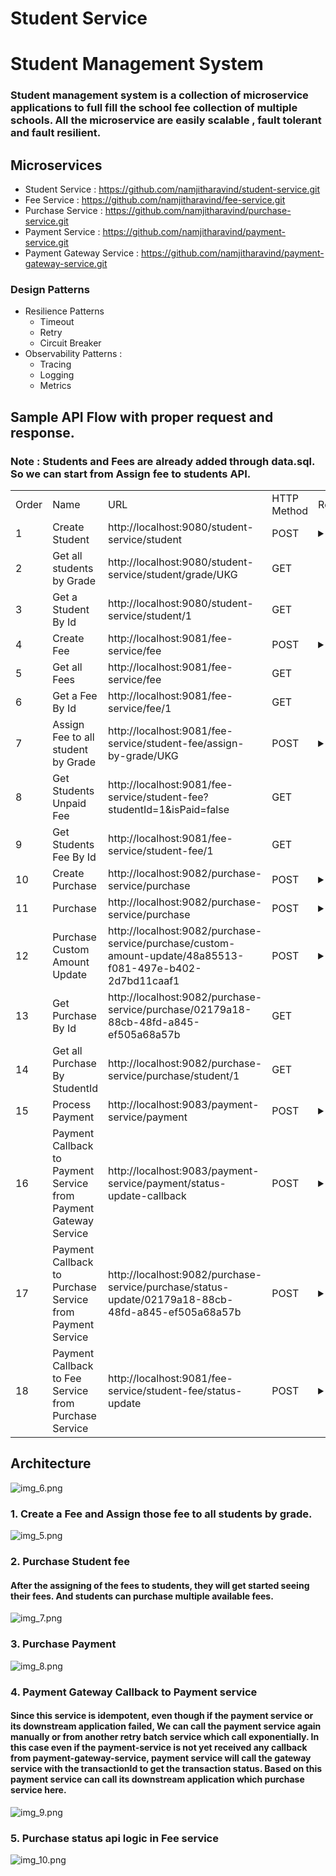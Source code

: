# Student Service
# Student Management System
### Student management system is a collection of microservice applications to full fill the school fee collection of multiple schools. All the microservice are easily scalable , fault tolerant and fault resilient. 
## Microservices
- Student Service : https://github.com/namjitharavind/student-service.git
- Fee Service : https://github.com/namjitharavind/fee-service.git
- Purchase Service : https://github.com/namjitharavind/purchase-service.git
- Payment Service : https://github.com/namjitharavind/payment-service.git
- Payment Gateway Service : https://github.com/namjitharavind/payment-gateway-service.git

### Design Patterns 
- Resilience Patterns
  - Timeout
  - Retry
  - Circuit Breaker
- Observability Patterns :
  - Tracing
  - Logging
  - Metrics

## Sample API Flow with proper request  and response.

### Note : Students and Fees are already added through data.sql. So we can start from Assign fee to students API.

<table>
<tr>
<td> Order </td>
<td> Name </td>
<td> URL </td>
<td> HTTP Method </td>
<td> Request </td>
<td> Status </td>
<td> Response </td>
</tr>
<tr>
<td> 1 </td>
<td> Create Student </td>
<td> http://localhost:9080/student-service/student </td>
<td> POST </td>
<td> 
<details close>
  <summary>Json</summary>

```json
{
  "name": "Rahul Krishna",
  "grade": "UKG",
  "mobile": "+971 509834759",
  "school": "Gems Legacy"
}
```
</details>
</td>
<td> 200 </td>
<td>
<details close>
  <summary>Json</summary>

```json
{
  "id": 9,
  "name": "Rahul Krishna",
  "grade": "UKG",
  "mobile": "+971 509834759",
  "school": "Gems Legacy"
}
```
</details>
</td>
</tr>
<tr>
<td> 2 </td>
<td> Get all students by Grade </td>
<td> http://localhost:9080/student-service/student/grade/UKG </td>
<td> GET </td>
<td>  </td>
<td> 200 </td>
<td>
<details close>
  <summary>Json</summary>

```json
[
  {
    "id": 1,
    "name": "Mahendra Singh Dhoni",
    "grade": "UKG",
    "mobile": "+971 509834777",
    "school": "Gems Legacy"
  },
  {
    "id": 2,
    "name": "Sourav Ganguly",
    "grade": "UKG",
    "mobile": "+971 509834888",
    "school": "Gems Legacy"
  },
  {
    "id": 3,
    "name": "Sachin Tendulkar",
    "grade": "UKG",
    "mobile": "+971 509834999",
    "school": "Gems Legacy"
  },
  {
    "id": 4,
    "name": "Sanju Samson",
    "grade": "UKG",
    "mobile": "+971 509834111",
    "school": "Gems Legacy"
  }
]
```
</details>
</td>
</tr>
<tr>
<td> 3 </td>
<td> Get a Student By Id </td>
<td> http://localhost:9080/student-service/student/1 </td>
<td> GET </td>
<td>  </td>
<td> 200 </td>
<td>
<details close>
  <summary>Json</summary>

```json
{
  "id": 1,
  "name": "Mahendra Singh Dhoni",
  "grade": "UKG",
  "mobile": "+971 509834777",
  "school": "Gems Legacy"
}
```
</details>
</td>
</tr>
<tr>
<td> 4 </td>
<td> Create Fee </td>
<td> http://localhost:9081/fee-service/fee </td>
<td> POST </td>
<td> 
<details close>
  <summary>Json</summary>

```json
{
  "name": "APR 2025 TUTION FEE",
  "type": "TUTION",
  "currency": "AED",
  "amount": 833.00
}
```
</details>
</td>
<td> 200 </td>
<td>
<details close>
  <summary>Json</summary>

```json
{
  "id": 12,
  "name": "APR 2025 TUTION FEE",
  "type": "TUTION",
  "currency": "AED",
  "amount": 833.0,
  "creationDate": "2024-05-07T17:27:28.307043+04:00",
  "dueDate": "2024-05-07T17:27:28.307062+04:00"
}
```
</details>
</td>
</tr>
<tr>
<td> 5 </td>
<td> Get all Fees </td>
<td>http://localhost:9081/fee-service/fee</td>
<td> GET </td>
<td>  </td>
<td> 200 </td>
<td>
<details close>
  <summary>Json</summary>

```json
[
  {
    "id": 1,
    "name": "APR 2024 TUTION FEE",
    "type": "TUTION",
    "currency": "AED",
    "amount": 833.0,
    "creationDate": "2024-04-01T00:00:00+04:00",
    "dueDate": "2024-04-20T00:00:00+04:00"
  },
  {
    "id": 2,
    "name": "MAY 2024 TUTION FEE",
    "type": "TUTION",
    "currency": "AED",
    "amount": 809.0,
    "creationDate": "2024-05-01T00:00:00+04:00",
    "dueDate": "2024-05-20T00:00:00+04:00"
  },
  {
    "id": 3,
    "name": "JUN 2024 TUTION FEE",
    "type": "TUTION",
    "currency": "AED",
    "amount": 833.0,
    "creationDate": "2024-06-01T00:00:00+04:00",
    "dueDate": "2024-06-20T00:00:00+04:00"
  },
  {
    "id": 4,
    "name": "AUG 2024 TUTION FEE",
    "type": "TUTION",
    "currency": "AED",
    "amount": 833.0,
    "creationDate": "2024-08-01T00:00:00+04:00",
    "dueDate": "2024-08-20T00:00:00+04:00"
  },
  {
    "id": 5,
    "name": "SEP 2024 TUTION FEE",
    "type": "TUTION",
    "currency": "AED",
    "amount": 833.0,
    "creationDate": "2024-09-01T00:00:00+04:00",
    "dueDate": "2024-09-20T00:00:00+04:00"
  },
  {
    "id": 6,
    "name": "OCT 2024 TUTION FEE",
    "type": "TUTION",
    "currency": "AED",
    "amount": 833.0,
    "creationDate": "2024-10-01T00:00:00+04:00",
    "dueDate": "2024-10-20T00:00:00+04:00"
  },
  {
    "id": 7,
    "name": "NOV 2024 TUTION FEE",
    "type": "TUTION",
    "currency": "AED",
    "amount": 833.0,
    "creationDate": "2024-11-01T00:00:00+04:00",
    "dueDate": "2024-11-20T00:00:00+04:00"
  },
  {
    "id": 8,
    "name": "DEC 2024 TUTION FEE",
    "type": "TUTION",
    "currency": "AED",
    "amount": 833.0,
    "creationDate": "2024-12-01T00:00:00+04:00",
    "dueDate": "2024-12-20T00:00:00+04:00"
  },
  {
    "id": 9,
    "name": "JAN 2024 TUTION FEE",
    "type": "TUTION",
    "currency": "AED",
    "amount": 833.0,
    "creationDate": "2024-01-01T00:00:00+04:00",
    "dueDate": "2024-01-20T00:00:00+04:00"
  },
  {
    "id": 10,
    "name": "FEB 2024 TUTION FEE",
    "type": "TUTION",
    "currency": "AED",
    "amount": 833.0,
    "creationDate": "2024-02-01T00:00:00+04:00",
    "dueDate": "2024-02-20T00:00:00+04:00"
  },
  {
    "id": 11,
    "name": "MAR 2024 TUTION FEE",
    "type": "TUTION",
    "currency": "AED",
    "amount": 833.0,
    "creationDate": "2024-03-01T00:00:00+04:00",
    "dueDate": "2024-03-20T00:00:00+04:00"
  }
]
```
</details>
</td>
</tr>
<tr>
<td> 6 </td>
<td> Get a Fee By Id </td>
<td>http://localhost:9081/fee-service/fee/1</td>
<td> GET </td>
<td>  </td>
<td> 200 </td>
<td>
<details close>
  <summary>Json</summary>

```json
{
  "id": 1,
  "name": "APR 2024 TUTION FEE",
  "type": "TUTION",
  "currency": "AED",
  "amount": 833.0,
  "creationDate": "2024-04-01T00:00:00+04:00",
  "dueDate": "2024-04-20T00:00:00+04:00"
}
```
</details>
</td>
</tr>
<tr>
<td> 7 </td>
<td> Assign Fee to all student by Grade </td>
<td>http://localhost:9081/fee-service/student-fee/assign-by-grade/UKG</td>
<td> POST </td>
<td>
<details close>
  <summary>Json</summary>

```json
{
    "feeId": 2
}
```
</details>
</td>
<td> 200 </td>
<td>
<details close>
  <summary>Json</summary>

```json
[
  {
    "id": 5,
    "studentId": 1,
    "feeId": 2,
    "status": "PENDING",
    "amount": null,
    "paidAmount": null,
    "paidDate": null,
    "creationDate": "2024-05-06T15:45:39.16534+04:00",
    "name": null,
    "type": null,
    "currency": null,
    "dueDate": null
  },
  {
    "id": 6,
    "studentId": 2,
    "feeId": 2,
    "status": "PENDING",
    "amount": null,
    "paidAmount": null,
    "paidDate": null,
    "creationDate": "2024-05-06T15:45:39.16618+04:00",
    "name": null,
    "type": null,
    "currency": null,
    "dueDate": null
  },
  {
    "id": 7,
    "studentId": 3,
    "feeId": 2,
    "status": "PENDING",
    "amount": null,
    "paidAmount": null,
    "paidDate": null,
    "creationDate": "2024-05-06T15:45:39.166909+04:00",
    "name": null,
    "type": null,
    "currency": null,
    "dueDate": null
  },
  {
    "id": 8,
    "studentId": 4,
    "feeId": 2,
    "status": "PENDING",
    "amount": null,
    "paidAmount": null,
    "paidDate": null,
    "creationDate": "2024-05-06T15:45:39.167525+04:00",
    "name": null,
    "type": null,
    "currency": null,
    "dueDate": null
  }
]
```

</details>
</td>
</tr>
<tr>
<td> 8 </td>
<td> Get Students Unpaid Fee </td>
<td>http://localhost:9081/fee-service/student-fee?studentId=1&isPaid=false</td>
<td> GET </td>
<td>  </td>
<td> 200 </td>
<td>
<details close>
  <summary>Json</summary>

```json
[
  {
    "id": 1,
    "studentId": 1,
    "feeId": 2,
    "status": "PENDING",
    "amount": 809.0,
    "paidAmount": null,
    "paidDate": null,
    "creationDate": "2024-05-07T16:26:57.560439+04:00",
    "name": "MAY 2024 TUTION FEE",
    "type": "TUTION",
    "currency": "AED",
    "dueDate": "2024-05-20T00:00:00+04:00"
  },
  {
    "id": 5,
    "studentId": 1,
    "feeId": 1,
    "status": "PENDING",
    "amount": 833.0,
    "paidAmount": null,
    "paidDate": null,
    "creationDate": "2024-05-07T16:27:04.531788+04:00",
    "name": "APR 2024 TUTION FEE",
    "type": "TUTION",
    "currency": "AED",
    "dueDate": "2024-04-20T00:00:00+04:00"
  }
]
```

</details>
</td>
</tr>
<tr>
<td> 9 </td>
<td> Get Students Fee By Id </td>
<td>http://localhost:9081/fee-service/student-fee/1</td>
<td> GET </td>
<td>  </td>
<td> 200 </td>
<td>
<details close>
  <summary>Json</summary>

```json
{
  "id": 1,
  "studentId": 1,
  "feeId": 1,
  "status": "PENDING",
  "amount": 833.0,
  "paidAmount": null,
  "paidDate": null,
  "creationDate": "2024-05-06T15:45:35.031547+04:00",
  "name": "APR 2024 TUTION FEE",
  "type": "TUTION",
  "currency": "AED",
  "dueDate": "2024-04-20T00:00:00+04:00"
}
```

</details>
</td>
</tr>

<tr>
<td> 10 </td>
<td> Create Purchase </td>
<td>http://localhost:9082/purchase-service/purchase</td>
<td> POST </td>
<td> 
<details close>
  <summary>Json</summary>

```json
{
  "id": "48a85513-f081-497e-b402-2d7bd11caaf1",
  "studentId": 1,
  "studentName": "Mahendra Singh Dhoni",
  "schoolName": "Gems Legacy",
  "totalAmount": 1642.0,
  "customAmount": 1642.0,
  "currency": "AED",
  "creationDate": "2024-05-06T15:46:04.299712+04:00",
  "paidDate": null,
  "status": "CREATED",
  "purchaseFees": [
    {
      "id": 1,
      "feeId": 1,
      "feeName": "APR 2024 TUTION FEE",
      "feeAmount": 833.0,
      "feeCurrency": "AED"
    },
    {
      "id": 2,
      "feeId": 5,
      "feeName": "MAY 2024 TUTION FEE",
      "feeAmount": 809.0,
      "feeCurrency": "AED"
    }
  ]
}
```

</details>
</td>
<td> 200 </td>
<td>
<details close>
  <summary>Json</summary>

```json
{
  "id": 1,
  "studentId": 1,
  "feeId": 1,
  "status": "PENDING",
  "amount": 833.0,
  "paidAmount": null,
  "paidDate": null,
  "creationDate": "2024-05-06T15:45:35.031547+04:00",
  "name": "APR 2024 TUTION FEE",
  "type": "TUTION",
  "currency": "AED",
  "dueDate": "2024-04-20T00:00:00+04:00"
}
```

</details>
</td>
</tr>

<tr>
<td> 11 </td>
<td> Purchase </td>
<td>http://localhost:9082/purchase-service/purchase</td>
<td> POST </td>
<td> 
<details close>
  <summary>Json</summary>

```json
{
  "id": "48a85513-f081-497e-b402-2d7bd11caaf1",
  "studentId": 1,
  "studentName": "Mahendra Singh Dhoni",
  "schoolName": "Gems Legacy",
  "totalAmount": 1642.0,
  "customAmount": 1642.0,
  "currency": "AED",
  "creationDate": "2024-05-06T15:46:04.299712+04:00",
  "paidDate": null,
  "status": "CREATED",
  "purchaseFees": [
    {
      "id": 1,
      "feeId": 1,
      "feeName": "APR 2024 TUTION FEE",
      "feeAmount": 833.0,
      "feeCurrency": "AED"
    },
    {
      "id": 2,
      "feeId": 5,
      "feeName": "MAY 2024 TUTION FEE",
      "feeAmount": 809.0,
      "feeCurrency": "AED"
    }
  ]
}
```

</details>
</td>
<td> 200 </td>
<td>
<details close>
  <summary>Json</summary>

```json
{
  "id": "02179a18-88cb-48fd-a845-ef505a68a57b",
  "studentId": 1,
  "studentName": "Mahendra Singh Dhoni",
  "schoolName": "Gems Legacy",
  "totalAmount": 1642.0,
  "customAmount": 1642.0,
  "currency": "AED",
  "creationDate": "2024-05-07T16:45:47.962866+04:00",
  "paidDate": null,
  "status": "CREATED",
  "purchaseFees": [
    {
      "id": 1,
      "feeId": 1,
      "feeName": "MAY 2024 TUTION FEE",
      "feeAmount": 809.0,
      "feeCurrency": "AED"
    },
    {
      "id": 2,
      "feeId": 5,
      "feeName": "APR 2024 TUTION FEE",
      "feeAmount": 833.0,
      "feeCurrency": "AED"
    }
  ]
}
```

</details>
</td>
</tr>

<tr>
<td> 12 </td>
<td> Purchase Custom Amount Update </td>
<td>http://localhost:9082/purchase-service/purchase/custom-amount-update/48a85513-f081-497e-b402-2d7bd11caaf1</td>
<td> POST </td>
<td> 
<details close>
  <summary>Json</summary>

```json
{
  "customAmount": 1000
}
```

</details>
</td>
<td> 200 </td>
<td>
<details close>
  <summary>Json</summary>

```json
{
  "id": "02179a18-88cb-48fd-a845-ef505a68a57b",
  "studentId": 1,
  "studentName": "Mahendra Singh Dhoni",
  "schoolName": "Gems Legacy",
  "totalAmount": 1642.0,
  "customAmount": 1000.0,
  "currency": "AED",
  "creationDate": "2024-05-07T16:45:47.962866+04:00",
  "paidDate": null,
  "status": "CREATED",
  "purchaseFees": [
    {
      "id": 1,
      "feeId": 1,
      "feeName": "MAY 2024 TUTION FEE",
      "feeAmount": 809.0,
      "feeCurrency": "AED"
    },
    {
      "id": 2,
      "feeId": 5,
      "feeName": "APR 2024 TUTION FEE",
      "feeAmount": 833.0,
      "feeCurrency": "AED"
    }
  ]
}
```

</details>
</td>
</tr>

<tr>
<td> 13 </td>
<td> Get Purchase By Id </td>
<td>http://localhost:9082/purchase-service/purchase/02179a18-88cb-48fd-a845-ef505a68a57b</td>
<td> GET </td>
<td> 

</td>
<td> 200 </td>
<td>
<details close>
  <summary>Json</summary>

```json
{
  "id": "02179a18-88cb-48fd-a845-ef505a68a57b",
  "studentId": 1,
  "studentName": "Mahendra Singh Dhoni",
  "schoolName": "Gems Legacy",
  "totalAmount": 1642.0,
  "customAmount": 1000.0,
  "currency": "AED",
  "creationDate": "2024-05-07T16:45:47.962866+04:00",
  "paidDate": null,
  "status": "CREATED",
  "purchaseFees": [
    {
      "id": 1,
      "feeId": 1,
      "feeName": "MAY 2024 TUTION FEE",
      "feeAmount": 809.0,
      "feeCurrency": "AED"
    },
    {
      "id": 2,
      "feeId": 5,
      "feeName": "APR 2024 TUTION FEE",
      "feeAmount": 833.0,
      "feeCurrency": "AED"
    }
  ]
}
```

</details>
</td>
</tr>

<tr>
<td> 14 </td>
<td> Get all Purchase By StudentId </td>
<td>http://localhost:9082/purchase-service/purchase/student/1</td>
<td> GET </td>
<td> 

</td>
<td> 200 </td>
<td>
<details close>
  <summary>Json</summary>

```json
[
  {
    "id": "02179a18-88cb-48fd-a845-ef505a68a57b",
    "studentId": 1,
    "studentName": "Mahendra Singh Dhoni",
    "schoolName": "Gems Legacy",
    "totalAmount": 1642.0,
    "customAmount": 1000.0,
    "currency": "AED",
    "creationDate": "2024-05-07T16:45:47.962866+04:00",
    "paidDate": null,
    "status": "CREATED",
    "purchaseFees": [
      {
        "id": 1,
        "feeId": 1,
        "feeName": "MAY 2024 TUTION FEE",
        "feeAmount": 809.0,
        "feeCurrency": "AED"
      },
      {
        "id": 2,
        "feeId": 5,
        "feeName": "APR 2024 TUTION FEE",
        "feeAmount": 833.0,
        "feeCurrency": "AED"
      }
    ]
  }
]
```

</details>
</td>
</tr>
<tr>
<td> 15 </td>
<td> Process Payment </td>
<td>http://localhost:9083/payment-service/payment</td>
<td> POST </td>
<td> 
<details close>
  <summary>Json</summary>

```json
{
  "studentId": 1,
  "purchaseId": "02179a18-88cb-48fd-a845-ef505a68a57b",
  "paymentMethod": "CREDIT_DEBIT_CARD",
  "creditCard":{
    "number":"4177771158070077",
    "expiry":"02/27",
    "cvv":"123",
    "holderName":"Namjith Aravind",
    "type":"VISA"
  }
}
```

</details>
</td>
<td> 200 </td>
<td>
<details close>
  <summary>Json</summary>

```json
{
  "id": "d38e4fcc-c911-4a6e-bcec-37d0b620d92d",
  "studentId": "1",
  "purchaseId": "02179a18-88cb-48fd-a845-ef505a68a57b",
  "transactionReference": "1dae7e34-8f0d-4a3c-93f7-483a199d5e8c",
  "status": "NOT_YET_STARTED",
  "amount": 1000.0,
  "currency": "AED",
  "paymentMethod": "CREDIT_DEBIT_CARD",
  "transactionDate": "2024-05-07T17:02:47.226433+04:00",
  "creditCard": {
    "number": "4177771158070077",
    "expiry": "02/27",
    "cvv": "123",
    "holderName": "Namjith Aravind",
    "type": "VISA"
  }
}
```

</details>
</td>
</tr>
<tr>
<td> 16 </td>
<td> Payment Callback to Payment Service from Payment Gateway Service </td>
<td>http://localhost:9083/payment-service/payment/status-update-callback</td>
<td> POST </td>
<td> 
<details close>
  <summary>Json</summary>

```json
{
  "transactionId": "b69589e1-dde5-4b4e-8fd3-d5679d52b9d8",
  "transactionReferenceId": "b69589e1-dde5-4b4e-8fd3-d5679d52b9d8",
  "transactionStatus": "CAPTURED"
}
```

</details>
</td>
<td> 200 </td>
<td>
<details close>
  <summary>Json</summary>
SUCCESS
</details>
</td>
</tr>
<tr>
<td> 17 </td>
<td> Payment Callback to Purchase Service from Payment Service </td>
<td>http://localhost:9082/purchase-service/purchase/status-update/02179a18-88cb-48fd-a845-ef505a68a57b</td>
<td> POST </td>
<td> 
<details close>
  <summary>Json</summary>

```json
{
  "status": "PAID"
}
```

</details>
</td>
<td> 200 </td>
<td>
<details close>
  <summary>Json</summary>


```json
{
  "id": "02179a18-88cb-48fd-a845-ef505a68a57b",
  "studentId": 1,
  "studentName": "Mahendra Singh Dhoni",
  "schoolName": "Gems Legacy",
  "totalAmount": 1642.0,
  "customAmount": 1000.0,
  "currency": "AED",
  "creationDate": "2024-05-07T16:45:47.962866+04:00",
  "paidDate": "2024-05-07T16:45:47.962866+04:00",
  "status": "PAID",
  "purchaseFees": [
    {
      "id": 1,
      "feeId": 1,
      "feeName": "MAY 2024 TUTION FEE",
      "feeAmount": 809.0,
      "feeCurrency": "AED"
    },
    {
      "id": 2,
      "feeId": 5,
      "feeName": "APR 2024 TUTION FEE",
      "feeAmount": 833.0,
      "feeCurrency": "AED"
    }
  ]
}
```
</details>
</td>
</tr>
<tr>
<td> 18 </td>
<td> Payment Callback to Fee Service from Purchase Service </td>
<td>http://localhost:9081/fee-service/student-fee/status-update</td>
<td> POST </td>
<td> 
<details close>
  <summary>Json</summary>

```json
{
  "studentId": 1,
  "totalAmount": 1642.0,
  "paidAmount": 1000.00,
  "studentFees": [
    {
      "studentFeeId": 1
    },
    {
      "studentFeeId": 5
    }
  ]
}
```

</details>
</td>
<td> 200 </td>
<td>
<details close>
  <summary>Json</summary>


```json
[
  {
    "id": 1,
    "studentId": 1,
    "feeId": 2,
    "status": "FULLY_PAID",
    "amount": 809.0,
    "paidAmount": 809.0,
    "paidDate": "2024-05-07T17:02:57.717593+04:00",
    "creationDate": "2024-05-07T16:26:57.560439+04:00",
    "name": "MAY 2024 TUTION FEE",
    "type": "TUTION",
    "currency": "AED",
    "dueDate": "2024-05-20T00:00:00+04:00"
  },
  {
    "id": 5,
    "studentId": 1,
    "feeId": 1,
    "status": "PARTIALLY_PAID",
    "amount": 833.0,
    "paidAmount": 191.0,
    "paidDate": "2024-05-07T17:02:57.735432+04:00",
    "creationDate": "2024-05-07T16:27:04.531788+04:00",
    "name": "APR 2024 TUTION FEE",
    "type": "TUTION",
    "currency": "AED",
    "dueDate": "2024-04-20T00:00:00+04:00"
  }
]
```
</details>
</td>
</tr>
</table>



## Architecture
![img_6.png](img_6.png)




### 1. Create a Fee and Assign those fee to all students by grade.
![img_5.png](img_5.png)



### 2. Purchase Student fee
#### After the assigning of the fees to students, they will get started seeing their fees. And students can purchase multiple available fees.
![img_7.png](img_7.png)

### 3. Purchase Payment
![img_8.png](img_8.png)

### 4. Payment Gateway Callback to Payment service
####   Since this service is idempotent, even though if the payment service or its downstream application failed, We can call the payment service again manually or from another retry batch service which call exponentially. In this case even if the payment-service is not yet received any callback from payment-gateway-service, payment service will call the gateway service with the transactionId to get the transaction status. Based on this payment service can call its downstream application which purchase service here.
![img_9.png](img_9.png)


### 5. Purchase status api logic in Fee service

![img_10.png](img_10.png)






